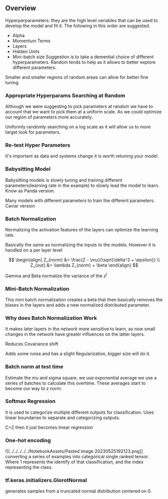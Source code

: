 ## Overview

Hyperperparameters: they are the high level variables that can be used to develop the model and fit it. The following in this order are suggested.
- Alpha
- Momentum Terms
- Layers
- Hidden Units
- Mini-batch size
Suggestion is to take a demential choice of different hyperparameters. Random tends to help as it allows to better explore different parameters.

Smaller and smaller regions of random areas can allow for better fine tuning.

### Appropriate Hyperparams Searching at Random
Although we were suggesting to pick parameters at random we have to account that we want to pick them at a uniform scale. As we could optimize our region of parameters more accurately.

Uniformly randomly searching on a log scale as it will allow us to more target look for parameters.

### Re-test Hyper Parameters 
It's important as data and systems change it is worth retuning your model.

### Babysitting Model
Babysitting models is slowly tuning and training different parameters(learning rate in the example) to slowly lead the model to learn. Know as Panda version.

Many models with different parameters to train the different parameters. Caviar version

### Batch Normalization 
Normalizing the activation features of the layers can optimize the learning rate.

Basically the same as normalizing the inputs to the models. However it is handled on a per layer level

$$
\begin{align}
Z_{norm} &= \frac{Z - \mu}{\sqrt{\delta^2 + \epsilon}} \\
Z_{out} &= \lambda Z_{norm} + \beta
\end{align}
$$

Gamma and Beta normalize the variance of the $z^i$

### Mini-Batch Normalization 
This mini batch normalization creates a beta that then basically removes the biases in the layers and adds a new normalized distributed parameter.

### Why does Batch Normalization Work
It makes later layers in the network more sensitive to learn, as now small changes in the network have greater influences on the latter layers.

Reduces Covariance shift

Adds some noise and has a slight Regularization, bigger size will do it.

### Batch norm at test time
Estimate the mu and sigma square, we use exponential average we use a series of batches to calculate this overtime. These averages start to become our way to z norm.

### Softmax Regression
It is used to categorize multiple different outputs for classification. Uses linear boundaries to separate and categorizing outputs.

C=2 then it just becomes linear regression

### One-hot encoding
![[../../../../../NotebookAssets/Pasted image 20230525192123.png]]
converting a series of examples into categorical single ranked tensor. Where 1 represents the identify of that classification, and the index representing the class.

### tf.keras.initializers.GlorotNormal
generates samples from a truncated normal distribution centered on 0.